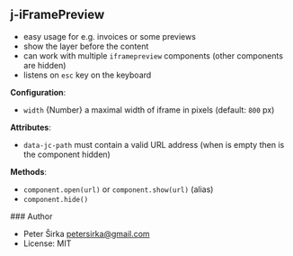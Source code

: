 ## j-iFramePreview

- easy usage for e.g. invoices or some previews
- show the layer before the content
- can work with multiple `iframepreview` components (other components are hidden)
- listens on `esc` key on the keyboard

__Configuration__:
- `width` {Number} a maximal width of iframe in pixels (default: `800` px)

__Attributes__:
- `data-jc-path` must contain a valid URL address (when is empty then is the component hidden)

__Methods__:
- `component.open(url)` or `component.show(url)` (alias)
- `component.hide()`

### Author

- Peter Širka <petersirka@gmail.com>
- License: MIT